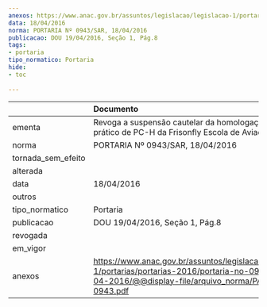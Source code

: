 ```yaml
---
anexos: https://www.anac.gov.br/assuntos/legislacao/legislacao-1/portarias/portarias-2016/portaria-no-0943-sar-18-04-2016/@@display-file/arquivo_norma/PA2016-0943.pdf
data: 18/04/2016
norma: PORTARIA Nº 0943/SAR, 18/04/2016
publicacao: DOU 19/04/2016, Seção 1, Pág.8
tags:
- portaria
tipo_normatico: Portaria
hide: 
- toc 
 
---
```


|                    | Documento                                                                                                                                                      |
|:-------------------|:---------------------------------------------------------------------------------------------------------------------------------------------------------------|
| ementa             | Revoga a suspensão cautelar da homologação do curso prático de PC-H da Frisonfly Escola de Aviação Civil.                                                      |
| norma              | PORTARIA Nº 0943/SAR, 18/04/2016                                                                                                                               |
| tornada_sem_efeito |                                                                                                                                                                |
| alterada           |                                                                                                                                                                |
| data               | 18/04/2016                                                                                                                                                     |
| outros             |                                                                                                                                                                |
| tipo_normatico     | Portaria                                                                                                                                                       |
| publicacao         | DOU 19/04/2016, Seção 1, Pág.8                                                                                                                                 |
| revogada           |                                                                                                                                                                |
| em_vigor           |                                                                                                                                                                |
| anexos             | https://www.anac.gov.br/assuntos/legislacao/legislacao-1/portarias/portarias-2016/portaria-no-0943-sar-18-04-2016/@@display-file/arquivo_norma/PA2016-0943.pdf |